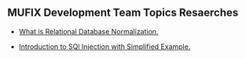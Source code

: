 ## MUFIX Development Team Topics Resaerches

* [What is Relational Database Normalization.](https://github.com/iNightjar/MUFIX-Topics-Researches/blob/master/Muhamed-Medhat.DevTeam.sql-injection.pdf?raw=true)

* [Introduction to SQl Injection with Simplified Example.](https://github.com/iNightjar/MUFIX-Topics-Researches/blob/master/Muhamed_Medhat.DevTeam.Normalization.pdf?raw=true)